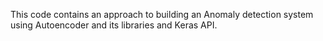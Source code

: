 This code contains an approach to building an Anomaly detection system using Autoencoder and its libraries and Keras API.
